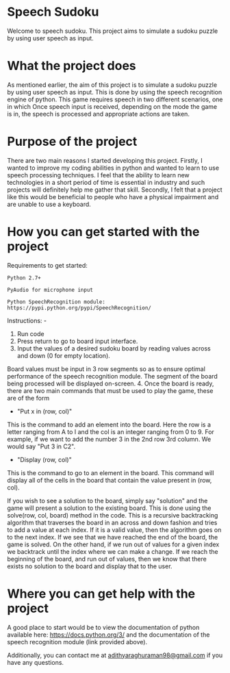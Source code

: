# Speech Sudoku
Welcome to speech sudoku. This project aims to simulate a sudoku puzzle by using user speech as input.

# What the project does
As mentioned earlier, the aim of this project is to simulate a sudoku puzzle by using user speech as input. This is done by using the speech recognition engine of python. This game requires speech in two different scenarios, one in which 
Once speech input is received, depending on the mode the game is in, the speech is processed and appropriate actions are taken. 


# Purpose of the project

There are two main reasons I started developing this project. Firstly, I wanted to improve my coding abilities in python and wanted to learn to use speech processing techniques. I feel that the ability to learn new technologies in a short period of time is essential in industry and such projects will definitely help me gather that skill. Secondly, I felt that a project like this would be beneficial to people who have a physical impairment and are unable to use a keyboard. 

# How you can get started with the project
  Requirements to get started: 
  
    Python 2.7+
    
    PyAudio for microphone input
    
    Python SpeechRecognition module: https://pypi.python.org/pypi/SpeechRecognition/
  
  Instructions: -
  1. Run code
  2. Press return to go to board input interface.
  3. Input the values of a desired sudoku board by reading values across and down (0 for empty location).
  
  Board values must be input in 3 row segments so as to ensure optimal performance of the speech recognition module. The segment of the board being processed will be displayed on-screen.
  4. Once the board is ready, there are two main commands that must be used to play the game, these are of the form
  * "Put x in (row, col)"
  
  This is the command to add an element into the board. Here the row is a letter ranging from A to I and the col is an integer ranging from 0 to 9. For example, if we want to add the number 3 in the 2nd row 3rd column. We would say "Put 3 in C2".
 
 * "Display (row, col)"
 
 This is the command to go to an element in the board. This command will display all of the cells in the board that contain the value present in (row, col).

If you wish to see a solution to the board, simply say "solution" and the game will present a solution to the existing board. This is done using the solve(row, col, board) method in the code. This is a recursive backtracking algorithm that traverses the board in an across and down fashion and tries to add a value at each index. If it is a valid value, then the algorithm goes on to the next index. If we see that we have reached the end of the board, the game is solved. On the other hand, if we run out of values for a given index we backtrack until the index where we can make a change. If we reach the beginning of the board, and run out of values, then we know that there exists no solution to the board and display that to the user. 

# Where you can get help with the project
A good place to start would be to view the documentation of python available here: https://docs.python.org/3/ and the documentation of the speech recognition module (link provided above).

Additionally, you can contact me at adithyaraghuraman98@gmail.com if you have any questions.

